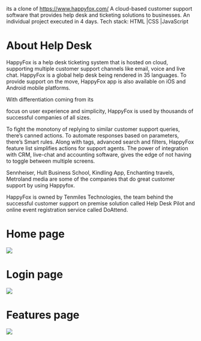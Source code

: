 
its a clone of https://www.happyfox.com/
A cloud-based customer support software that provides help
desk and ticketing solutions to businesses.
An individual project executed in 4 days.
Tech stack: HTML |CSS |JavaScript
<h1>About Help Desk</h1>
HappyFox is a help desk ticketing system that is hosted on cloud, supporting multiple customer support channels like email, voice and live chat. HappyFox is a global help desk being rendered in 35 languages. To provide support on the move, HappyFox app is also available on iOS and Android mobile platforms.

With differentiation coming from its

focus on user experience and simplicity, HappyFox is used by thousands of successful companies of all sizes.

To fight the monotony of replying to similar customer support queries, there’s canned actions. To automate responses based on parameters, there’s Smart rules. Along with tags, advanced search and filters, HappyFox feature list simplifies actions for support agents. The power of integration with CRM, live-chat and accounting software, gives the edge of not having to toggle between multiple screens.

Sennheiser, Hult Business School, Kindling App, Enchanting travels, Metroland media are some of the companies that do great customer support by using Happyfox.

HappyFox is owned by Tenmiles Technologies, the team behind the successful customer support on premise solution called Help Desk Pilot and online event registration service called DoAttend.
<h1>Home page </h1>
<img src="https://www.helpspot.com/cdn-cgi/image/format=webp,fit=contain,width=1472/https://blog.helpspot.com/wp-content/uploads/2022/01/happyfox-homepage.png" />


<h1>Login  page </h1>
<img src="https://user-images.githubusercontent.com/95179001/221766040-d13c570b-f9d1-43e3-bf4a-3b1c7f739ebb.png" />

<h1>Features  page </h1>
<img src="https://user-images.githubusercontent.com/95179001/221766346-02d0043f-222a-41ab-af98-a28022b122e7.png" />


